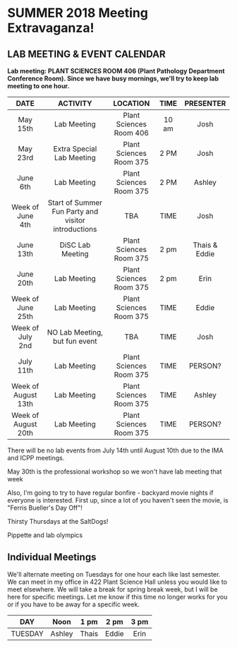 # SUMMER 2018 Meeting Extravaganza!

## LAB MEETING & EVENT CALENDAR

__Lab meeting: PLANT SCIENCES ROOM 406 (Plant Pathology Department Conference Room). Since we have busy mornings, we'll try to keep lab meeting to one hour.__

**DATE** | **ACTIVITY** | **LOCATION** | **TIME** | **PRESENTER**
:-----:|:-----:|:-----:|:-----:|:-----:
May 15th | Lab Meeting | Plant Sciences Room 406 | 10 am | Josh
May 23rd | Extra Special Lab Meeting | Plant Sciences Room 375 | 2 PM | Josh
June 6th | Lab Meeting | Plant Sciences Room 375 | 2 PM | Ashley
Week of June 4th | Start of Summer Fun Party and visitor introductions | TBA | TIME | Josh
June 13th | DiSC Lab Meeting | Plant Sciences Room 375 | 2 pm | Thais & Eddie
June 20th | Lab Meeting | Plant Sciences Room 375 | 2 pm | Erin
Week of June 25th | Lab Meeting | Plant Sciences Room 375 | TIME | Eddie
Week of July 2nd | NO Lab Meeting, but fun event | TBA | TIME | Josh
July 11th | Lab Meeting | Plant Sciences Room 375 | TIME | PERSON?
Week of August 13th | Lab Meeting | Plant Sciences Room 375 | TIME | Ashley
Week of August 20th | Lab Meeting | Plant Sciences Room 375 | TIME | PERSON?

There will be no lab events from July 14th until August 10th due to the IMA and ICPP meetings.

May 30th is the professional workshop so we won't have lab meeting that week

Also, I'm going to try to have regular bonfire - backyard movie nights if everyone is interested. First up, since a lot of you haven't seen the movie, is "Ferris Bueller's Day Off"!

Thirsty Thursdays at the SaltDogs!

Pippette and lab olympics

## __Individual Meetings__

We'll alternate meeting on Tuesdays for one hour each like last semester. We can meet in my office in 422 Plant Science Hall unless you would like to meet elsewhere. We will take a break for spring break week, but I will be here for specific meetings. Let me know if this time no longer works for you or if you have to be away for a specific week.

**DAY** | **Noon** | **1 pm** | **2 pm** | **3 pm**
:-----:|:-----:|:-----:|:-----:|:-----:
TUESDAY | Ashley | Thais | Eddie | Erin
